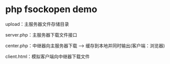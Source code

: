 # php fsockopen demo
upload：主服务器文件存储目录

server.php：主服务器下载文件接口

center.php：中继器向主服务器下载 --> 缓存到本地并同时输出(客户端：浏览器)

client.html：模拟客户端向中继器下载文件
